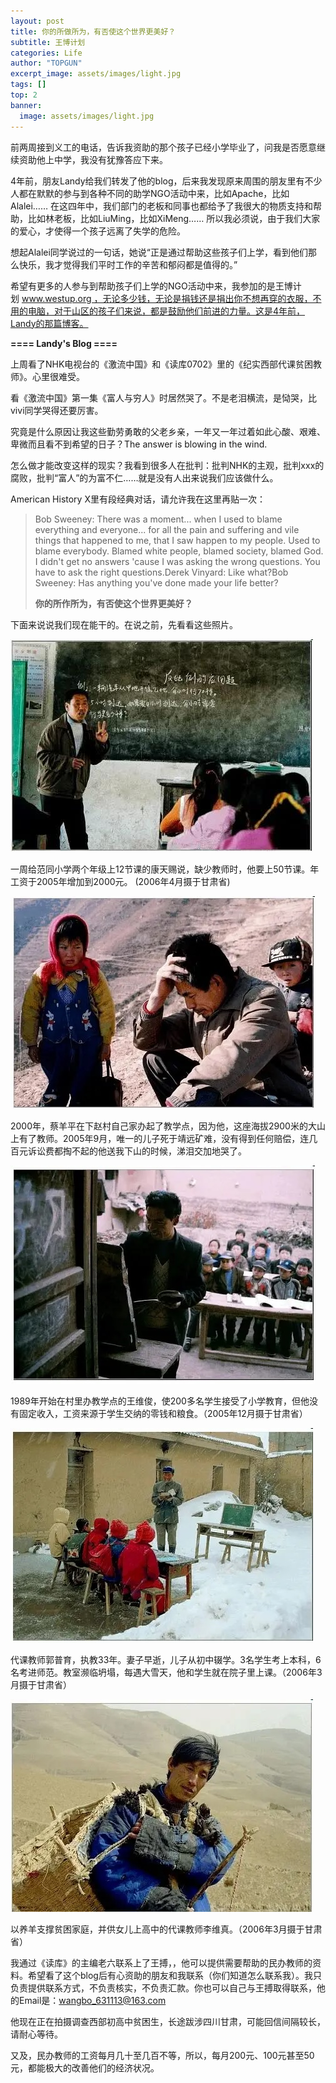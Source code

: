```yaml
---
layout: post
title: 你的所做所为，有否使这个世界更美好？
subtitle: 王博计划
categories: Life
author: "TOPGUN"
excerpt_image: assets/images/light.jpg
tags: []
top: 2
banner:
  image: assets/images/light.jpg
---
```

前两周接到义工的电话，告诉我资助的那个孩子已经小学毕业了，问我是否愿意继续资助他上中学，我没有犹豫答应下来。 

4年前，朋友Landy给我们转发了他的blog，后来我发现原来周围的朋友里有不少人都在默默的参与到各种不同的助学NGO活动中来，比如Apache，比如Alalei…… 在这四年中，我们部门的老板和同事也都给予了我很大的物质支持和帮助，比如林老板，比如LiuMing，比如XiMeng…… 所以我必须说，由于我们大家的爱心，才使得一个孩子远离了失学的危险。

想起Alalei同学说过的一句话，她说“正是通过帮助这些孩子们上学，看到他们那么快乐，我才觉得我们平时工作的辛苦和郁闷都是值得的。”

希望有更多的人参与到帮助孩子们上学的NGO活动中来，我参加的是王博计划 www.westup.org ，无论多少钱，无论是捐钱还是捐出你不想再穿的衣服，不用的电脑，对于山区的孩子们来说，都是鼓励他们前进的力量。这是4年前，Landy的那篇博客。

**==== Landy's Blog ====**

上周看了NHK电视台的《激流中国》和《读库0702》里的《纪实西部代课贫困教师》。心里很难受。

看《激流中国》第一集《富人与穷人》时居然哭了。不是老泪横流，是恸哭，比vivi同学哭得还要厉害。

究竟是什么原因让我这些勤劳勇敢的父老乡亲，一年又一年过着如此心酸、艰难、卑微而且看不到希望的日子？The answer is blowing in the wind.

怎么做才能改变这样的现实？我看到很多人在批判：批判NHK的主观，批判xxx的腐败，批判“富人”的为富不仁……就是没有人出来说我们应该做什么。

American History X里有段经典对话，请允许我在这里再贴一次：
> Bob Sweeney: There was a moment... when I used to blame everything and everyone... for all the pain and suffering and vile things that happened to me, that I saw happen to my people. Used to blame everybody. Blamed white people, blamed society, blamed God. I didn't get no answers 'cause I was asking the wrong questions. You have to ask the right questions.Derek Vinyard: Like what?Bob Sweeney: Has anything you've done made your life better?
> 
> **你的所作所为，有否使这个世界更美好？**

下面来说说我们现在能干的。在说之前，先看看这些照片。

![乡村教师](/assets/images/teacher1.jpeg)

一周给范同小学两个年级上12节课的康天赐说，缺少教师时，他要上50节课。年工资于2005年增加到2000元。
(2006年4月摄于甘肃省)

![乡村教师](/assets/images/teacher2.jpeg)

2000年，蔡羊平在下赵村自己家办起了教学点，因为他，这座海拔2900米的大山上有了教师。2005年9月，唯一的儿子死于靖远矿难，没有得到任何赔偿，连几百元诉讼费都掏不起的他送我下山的时候，涕泪交加地哭了。

![乡村教师](/assets/images/teacher3.jpeg)

1989年开始在村里办教学点的王维俊，使200多名学生接受了小学教育，但他没有固定收入，工资来源于学生交纳的零钱和粮食。（2005年12月摄于甘肃省）

![乡村教师](/assets/images/teacher4.jpeg)

代课教师郭普育，执教33年。妻子早逝，儿子从初中辍学。3名学生考上本科，6名考进师范。教室濒临坍塌，每遇大雪天，他和学生就在院子里上课。（2006年3月摄于甘肃省）

![乡村教师](/assets/images/teacher5.jpeg)

以养羊支撑贫困家庭，并供女儿上高中的代课教师李维真。（2006年3月摄于甘肃省）

我通过《读库》的主编老六联系上了王搏，，他可以提供需要帮助的民办教师的资料。希望看了这个blog后有心资助的朋友和我联系（你们知道怎么联系我）。我只负责提供联系方式，不负责核实，不负责汇款。你也可以自己与王搏取得联系，他的Email是：wangbo_631113@163.com 

他现在正在拍摄调查西部初高中贫困生，长途跋涉四川甘肃，可能回信间隔较长，请耐心等待。

又及，民办教师的工资每月几十至几百不等，所以，每月200元、100元甚至50元，都能极大的改善他们的经济状况。
